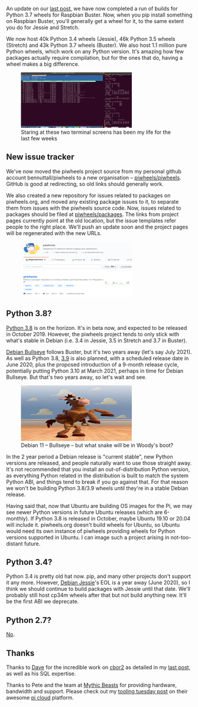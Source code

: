 
<p>An update on our <a href="https://blog.piwheels.org/raspbian-buster-builds-in-progress/">last post</a>, we have now completed a run of builds for Python 3.7 wheels for Raspbian Buster. Now, when you pip install something on Raspbian Buster, you'll generally get a wheel for it, to the same extent you do for Jessie and Stretch.</p>
<p>We now host 40k Python 3.4 wheels (Jessie), 46k Python 3.5 wheels (Stretch) and 43k Python 3.7 wheels (Buster). We also host 1.1 million pure Python wheels, which work on any Python version. It's amazing how few packages actually require compilation, but for the ones that do, having a wheel makes a big difference.</p>
<figure class="wp-block-image"><img sizes="auto, (max-width: 1024px) 100vw, 1024px" src="images/Screenshot-from-2019-07-18-18-17-42-1024x868.png"/><figcaption>Staring at these two terminal screens has been my life for the last few weeks</figcaption></figure>
<h2 class="wp-block-heading">New issue tracker</h2>
<p>We've now moved the piwheels project source from my personal github account bennuttall/piwheels to a new organisation – <a href="https://github.com/piwheels/piwheels">piwheels/piwheels</a>. GitHub is good at redirecting, so old links should generally work.</p>
<p>We also created a new repository for issues related to packages on piwheels.org, and moved any existing package issues to it, to separate them from issues with the piwheels source code. Now, issues related to packages should be filed at <a href="https://github.com/piwheels/packages/">piwheels/packages</a>. The links from project pages currently point at the old location, but the issue templates refer people to the right place. We'll push an update soon and the project pages will be regenerated with the new URLs.</p>
<figure class="wp-block-image"><img sizes="auto, (max-width: 681px) 100vw, 681px" src="images/Screenshot-from-2019-07-18-18-19-40.png"/></figure>
<h2 class="wp-block-heading">Python 3.8?</h2>
<p><a href="https://www.python.org/dev/peps/pep-0569/">Python 3.8</a> is on the horizon. It's in beta now, and expected to be released in October 2019. However, the piwheels project tends to only stick with what's stable in Debian (i.e. 3.4 in Jessie, 3.5 in Stretch and 3.7 in Buster).</p>
<p><a href="https://wiki.debian.org/DebianBullseye">Debian Bullseye</a> follows Buster, but it's two years away (let's say July 2021).  As well as Python 3.8, <a href="https://www.python.org/dev/peps/pep-0596/">3.9</a> is also planned, with a scheduled release date in June 2020, plus the proposed introduction of a 9-month release cycle, potentially putting Python 3.10 at March 2021, perhaps in time for Debian Bullseye. But that's two years away, so let's wait and see.</p>
<div class="wp-block-image"><figure class="aligncenter"><img sizes="auto, (max-width: 901px) 100vw, 901px" src="images/bullseye-901x1024.jpg"/><figcaption>Debian 11 – Bullseye – but what snake will be in Woody's boot?</figcaption></figure></div>
<p>In the 2 year period a Debian release is "current stable", new Python versions are released, and people naturally want to use those straight away. It's not recommended that you install an out-of-distribution Python version, as everything Python related in the distribution is built to match the system Python ABI, and things tend to break if you go against that. For that reason we won't be building Python 3.8/3.9 wheels until they're in a stable Debian release.</p>
<p>Having said that, now that Ubuntu are building OS images for the Pi, we may see newer Python versions in future Ubuntu releases (which are 6-monthly). If Python 3.8 is released in October, maybe Ubuntu 19.10 or 20.04 will include it. piwheels.org doesn't build wheels for Ubuntu, so Ubuntu would need its own instance of piwheels providing wheels for Python versions supported in Ubuntu. I can image such a project arising in not-too-distant future.</p>
<h2 class="wp-block-heading">Python 3.4?</h2>
<p>Python 3.4 is pretty old hat now. pip, and many other projects don't support it any more. However, <a href="https://www.debian.org/releases/jessie/">Debian Jessie</a>'s EOL is a year away (June 2020), so I think we should continue to build packages with Jessie until that date. We'll probably still host cp34m wheels after that but not build anything new. It'll be the first ABI we deprecate.</p>
<h2 class="wp-block-heading">Python 2.7?</h2>
<p><a href="https://pythonclock.org/">No</a>.</p>
<h2 class="wp-block-heading">Thanks</h2>
<p>Thanks to <a href="https://twitter.com/waveform80">Dave</a> for the incredible work on <a href="https://github.com/agronholm/cbor2/pull/51">cbor2</a> as detailed in my <a href="https://blog.piwheels.org/raspbian-buster-builds-in-progress/">last post</a>, as well as his SQL expertise.</p>
<p>Thanks to Pete and the team at <a href="https://twitter.com/Mythic_Beasts/">Mythic Beasts</a> for providing hardware, bandwidth and support. Please check out my <a href="https://tooling.bennuttall.com/mythic-beasts-pi-cloud/">tooling tuesday post</a> on their awesome <a href="https://www.mythic-beasts.com/order/rpi">pi cloud</a> platform.</p>
